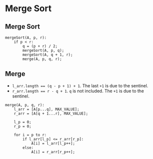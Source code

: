 # Merge Sort

## Merge Sort

```
mergeSort(A, p, r):
    if p < r:
        q = (p + r) / 2;
        mergeSort(A, p, q);
        mergeSort(A, q + 1, r);
        merge(A, p, q, r);
```

## Merge

* `l_arr.length == (q - p + 1) + 1`. The last `+1` is due to the sentinel.
* `r_arr.length == r - q + 1`. `q` is not included. The `+1` is due to the sentinel.

```
merge(A, p, q, r):
    l_arr = [A[p...q], MAX_VALUE];
    r_arr = [A[q + 1...r], MAX_VALUE];

    l_p = 0;
    r_p = 0;

    for i = p to r:
        if l_arr[l_p] <= r_arr[r_p]:
            A[i] = l_arr[l_p++];
        else:
            A[i] = r_arr[r_p++];
```

